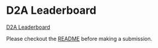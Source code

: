 # D2A Leaderboard

[D2A Leaderboard](https://ibm.github.io/D2A/)

Please checkout the [README](https://github.com/IBM/D2A/blob/main/leaderboard/README.md) before making a submission.
